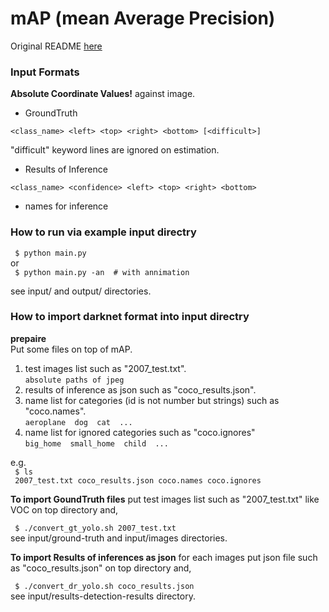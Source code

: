 # mAP (mean Average Precision)

Original README [here](https://github.com/Cartucho/mAP/blob/master/README.md)  


### Input Formats  

**Absolute Coordinate Values!** against image.  

- GroundTruth  

`<class_name> <left> <top> <right> <bottom> [<difficult>]`  

"difficult" keyword lines are ignored on estimation.  

- Results of Inference  

`<class_name> <confidence> <left> <top> <right> <bottom>`  

- names for inference  

### How to run via example input directry  

` $ python main.py`  
    or  
` $ python main.py -an  # with annimation`  

see input/ and output/ directories.  

### How to import darknet format into input directry  

**prepaire**  
Put some files on top of mAP.
1. test images list such as "2007_test.txt".  
`absolute paths of jpeg`  
2. results of inference as json such as "coco_results.json".  
3. name list for categories (id is not number but strings) such as "coco.names".  
` aeroplane  dog  cat  ...  `
4. name list for ignored categories such as "coco.ignores"  
` big_home  small_home  child  ...  `

e.g.  
` $ ls`  
` 2007_test.txt coco_results.json coco.names coco.ignores`  

**To import GoundTruth files** put test images list such as "2007_test.txt" like VOC on top directory and,  

` $ ./convert_gt_yolo.sh 2007_test.txt`  
see input/ground-truth and input/images directories.  

**To import Results of inferences as json** for each images put json file such as "coco_results.json" on top directory and,  

` $ ./convert_dr_yolo.sh coco_results.json`  
see input/results-detection-results directory.  

